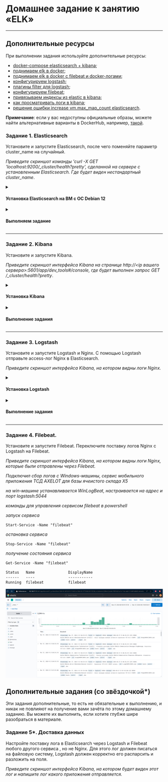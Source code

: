 # Домашнее задание к занятию «ELK»

<!--
### Инструкция по выполнению домашнего задания

1. Сделайте fork [репозитория c шаблоном решения](https://github.com/netology-code/sys-pattern-homework) к себе в Github и переименуйте его по названию или номеру занятия, например, https://github.com/имя-вашего-репозитория/gitlab-hw или https://github.com/имя-вашего-репозитория/8-03-hw).
2. Выполните клонирование этого репозитория к себе на ПК с помощью команды `git clone`.
3. Выполните домашнее задание и заполните у себя локально этот файл README.md:
   - впишите вверху название занятия и ваши фамилию и имя;
   - в каждом задании добавьте решение в требуемом виде: текст/код/скриншоты/ссылка;
   - для корректного добавления скриншотов воспользуйтесь инструкцией [«Как вставить скриншот в шаблон с решением»](https://github.com/netology-code/sys-pattern-homework/blob/main/screen-instruction.md);
   - при оформлении используйте возможности языка разметки md. Коротко об этом можно посмотреть в [инструкции по MarkDown](https://github.com/netology-code/sys-pattern-homework/blob/main/md-instruction.md).
4. После завершения работы над домашним заданием сделайте коммит (`git commit -m "comment"`) и отправьте его на Github (`git push origin`).
5. Для проверки домашнего задания преподавателем в личном кабинете прикрепите и отправьте ссылку на решение в виде md-файла в вашем Github.
6. Любые вопросы задавайте в чате учебной группы и/или в разделе «Вопросы по заданию» в личном кабинете.

Желаем успехов в выполнении домашнего задания.
-->

---

## Дополнительные ресурсы

При выполнении задания используйте дополнительные ресурсы:
- [docker-compose elasticsearch + kibana](11-03/docker-compose.yaml);
- [поднимаем elk в docker](https://www.elastic.co/guide/en/elasticsearch/reference/7.17/docker.html);
- [поднимаем elk в docker с filebeat и docker-логами](https://www.sarulabs.com/post/5/2019-08-12/sending-docker-logs-to-elasticsearch-and-kibana-with-filebeat.html);
- [конфигурируем logstash](https://www.elastic.co/guide/en/logstash/7.17/configuration.html);
- [плагины filter для logstash](https://www.elastic.co/guide/en/logstash/current/filter-plugins.html);
- [конфигурируем filebeat](https://www.elastic.co/guide/en/beats/libbeat/5.3/config-file-format.html);
- [привязываем индексы из elastic в kibana](https://www.elastic.co/guide/en/kibana/7.17/index-patterns.html);
- [как просматривать логи в kibana](https://www.elastic.co/guide/en/kibana/current/discover.html);
- [решение ошибки increase vm.max_map_count elasticsearch](https://stackoverflow.com/questions/42889241/how-to-increase-vm-max-map-count).

**Примечание**: если у вас недоступны официальные образы, можете найти альтернативные варианты в DockerHub, например, [такой](https://hub.docker.com/layers/bitnami/elasticsearch/7.17.13/images/sha256-8084adf6fa1cf24368337d7f62292081db721f4f05dcb01561a7c7e66806cc41?context=explore).

### Задание 1. Elasticsearch 

Установите и запустите Elasticsearch, после чего поменяйте параметр cluster_name на случайный. 

*Приведите скриншот команды 'curl -X GET 'localhost:9200/_cluster/health?pretty', сделанной на сервере с установленным Elasticsearch. Где будет виден нестандартный cluster_name*.

<details>
  <summary>

#### Установка Elasticsearch на ВМ с ОС Debian 12

  </summary>

установку производим по шагам инструкции 

[инстукция установки Elasticsearch на Debian 12](./How_to_Install_Elasticsearch_on_Debian_12.md)

</details>

<details>
  <summary>

#### Выполняем задание

  </summary>

![](./images/elk/elasticsrch_06.png)

Для изменения стандартного имени кластера, вносим изменения в конфигурационный файл

```
nano /etc/elasticsearch/elasticsearch.yml
```

- меняем имя кластера *cluster_name* в секции "Cluster"

```
# ---------------------------------- Cluster -----------------------------------
#
# Use a descriptive name for your cluster:
#
cluster.name: elk.1103
#
```

Для того, чтобы внесенные изменеия применились, перезапускаем службу

```
systemctl restart elasticsearch
```

убеждаемся, что служба работает на порту 9200

![](./images/elk/elasticsrch_07.png)

Выполняем запрос

```
curl -X GET --cacert /etc/elasticsearch/certs/http_ca.crt -u elastic https://localhost:9200/_cluster/health?pretty
```

Вывод:

```
root@elk:~# curl -X GET --cacert /etc/elasticsearch/certs/http_ca.crt -u elastic https://localhost:9200/_cluster/health?pretty
Enter host password for user 'elastic':
{
  "cluster_name" : "elk.1103",
  "status" : "green",
  "timed_out" : false,
  "number_of_nodes" : 1,
  "number_of_data_nodes" : 1,
  "active_primary_shards" : 1,
  "active_shards" : 1,
  "relocating_shards" : 0,
  "initializing_shards" : 0,
  "unassigned_shards" : 0,
  "delayed_unassigned_shards" : 0,
  "number_of_pending_tasks" : 0,
  "number_of_in_flight_fetch" : 0,
  "task_max_waiting_in_queue_millis" : 0,
  "active_shards_percent_as_number" : 100.0
}
```

![](./images/elk/elasticsrch_08.png)

</details>

---

### Задание 2. Kibana

Установите и запустите Kibana.

*Приведите скриншот интерфейса Kibana на странице http://<ip вашего сервера>:5601/app/dev_tools#/console, где будет выполнен запрос GET /_cluster/health?pretty*.

<details>
  <summary>

#### Установка Kibana

  </summary> 

Установку Kibana производим аналогично Elasticsearch

```
dpkg -i kibana-8.12.2-amd64.deb
```

```
root@elk:~# dpkg -i kibana-8.12.2-amd64.deb
Выбор ранее не выбранного пакета kibana.
(Чтение базы данных … на данный момент установлено 49987 файлов и каталогов.)
Подготовка к распаковке kibana-8.12.2-amd64.deb …
Распаковывается kibana (8.12.2) …
Настраивается пакет kibana (8.12.2) …
Creating kibana group... OK
Creating kibana user... OK
Kibana is currently running with legacy OpenSSL providers enabled! For details and instructions on how to disable see https://www.elastic.co/guide/en/kibana/8.12/production.html#openssl-legacy-provider
Created Kibana keystore in /etc/kibana/kibana.keystore
```

После установки редактируем конфигурационный файл Kibana

```
nano /etc/kibana/kibana.yml
```
Редактируем параметр host:

```
server.host: 192.168.77.114
```

* данным параметром мы говорим, что сервер должен слушать на интерфейсе 192.168.77.114 *

Разрешаем автозапуск Kibana и перезапускаем ее:

```
systemctl enable kibana
```

```
systemctl restart kibana
```

Открываем браузер и переходим по ссылке http://<ip адрес сервера>:5601.
Мы должны увидеть форму ввода токена.

![](./images/elk/kibana_01.png)

Переходим на сервер и вводим команду для получения токена:

```
/usr/share/elasticsearch/bin/elasticsearch-create-enrollment-token -s kibana
```

На экране отобразится последовательность из символов — копируем ее и вставляем в Kibana. Кликаем по Configure Elastic:

```
root@elk:~# /usr/share/elasticsearch/bin/elasticsearch-create-enrollment-token -s kibana
eyJ2ZXIiOiI4LjEyLjIiLCJhZHIiOlsiMTkyLjE2OC43Ny4xMTQ6OTIwMCJdLCJmZ3IiOiJmNGU2NGQ4MGQwYjdkYmRkYTkwOGZkMzg5MjlhYjE1OWMyNmM0MGY2OTFjN2M3MjkxNzA0NmQ2ZWVmZDFmMGIxIiwia2V5IjoiTTFyTzM0MEJMWFQ3QjZzR3BtVjk6UWIwQ3lOVl9TRVNRZDhmRTFQOWt2USJ9
```

Откроется окно с вводом проверочного кода. Возвращаемся на сервер и вводим команду:

```
/usr/share/kibana/bin/kibana-verification-code
```

![](./images/elk/kibana_03.png)

```
root@elk:~# bash /usr/share/kibana/bin/kibana-verification-code
Your verification code is:  628 175
```

Мы получим 6-ти значный код. Вводим его в окне Kibana:

![](./images/elk/kibana_02.png)

Нажимаем Verify — начнется процесс настройки. После его завершения мы увидим окно ввода логина и пароля.

![](./images/elk/kibana_041.png)

```
login: elastic
password: был сгенерирован на этапе установки Elasticsearch
``` 


</details>


<details>
  <summary>

#### Выполнение задания

  </summary>

Переходим в раздел DevTools и выполняем запрос GET /_cluster/health?pretty

![](./images/elk/kibana_06.png)

</details>


---

### Задание 3. Logstash

Установите и запустите Logstash и Nginx. С помощью Logstash отправьте access-лог Nginx в Elasticsearch. 

*Приведите скриншот интерфейса Kibana, на котором видны логи Nginx.*

<details>
  <summary>

#### Установка Logstash

  </summary>

Установка Logstash производится аналогично

```
dpkg -i logstash-8.12.2-amd64.deb
```

Проверяем состояние службы, добавляем в автозапуск и запускаем/перезапускаем службу Logstash

Разрешаем автозапуск:

```
systemctl enable logstash
```
и стартуес сервис:
```
systemctl start logstash
```

![](./images/elk/logstsh_01.png)

#### Настройка Logstash

Настройки для логстэша хранятся в каталоге /etc/logstash/conf.d в файлах формата JSON. Для конфигурации используются следующие секции:

- input (входные данные).
- filter (фильтры).
- output (выходные данные).

</details>

<details>
  <summary>

#### Выполнение задания

  </summary>

_С помощью Logstash отправьте access-лог Nginx в Elasticsearch._

В качестве сервера Nginx будем использовать сервер Angie из задания ["Кластеризация и балансировка нагрузки"](https://github.com/al-zar/sflt/blob/main/2.md#%D0%B7%D0%B0%D0%B4%D0%B0%D0%BD%D0%B8%D0%B5-3)

Настроим приём логов на порту

Для этого создаем файл конфигурации в формате JSON 

```
nano /etc/logstash/conf.d/input.conf
---
input {
  syslog {
    port => 5140
  }
}
```

И настроим передачу логов в наш Elasticsearch

```
nano /etc/logstash/conf.d/output.conf
---
output {
  elasticsearch {
    hosts => ["https://localhost:9200"]
    ssl => true
    ssl_certificate_verification => false
    manage_template => false
    index => "%{[@metadata][beat]}-%{[@metadata][version]}-%{+YYYY.MM.dd}"
    user => elastic
    password => "kIPWJx9cx-_7+Hsu+SuD"
  }
}
```

Проверить конфигурацию можно командой:

```
/usr/share/logstash/bin/logstash --path.settings /etc/logstash -t
```

Мы должны увидеть:

```
...
Configuration OK
```

![](./images/elk/logstsh_02.png)

Перезапускаем сервис logstash:

```
systemctl restart logstash
```

Немного подождем — приложению нужно около 1 минуты, чтобы запуститься. После, введя команду:

```
ss -tulpn | grep 5140
```

... мы увидим что-то на подобие:

```
tcp   LISTEN 0      50                      *:5140            *:*    users:(("java",pid=32585,fd=84))
```

![](./images/elk/logstsh_03.png)

_Сервис запустился и готов принимать логи._

Настроим Nginx, а в нашем случаем - Angie

Откроем конфигурационный файл angie:

```
nano /etc/angie/angie.conf
```

* обратите внимание, для настройки виртуальных доменов может использоваться несколько разных конфигурационных файлов.

Формат логов приводим к виду:

```
  log_format logstash '$remote_addr - $remote_user [$time_local] "$host" '
                      '"$request" $status $body_bytes_sent '
                      '"$http_referer" "$http_user_agent"';
```

А настройку логов приводим к виду:

```
   access_log syslog:server=localhost:5140,tag=angie_access logstash;
   error_log syslog:server=localhost:5140,tag=angie_error notice;
```

* в данном случае мы  отправим логи на сервер localhost (локальный, но если настройка выполняется удаленно, то необходимо указать имя сервера или IP-адрес) и порт 5140, который мы настроили на logstash.

в нашем случае заменим localhost на ip адрес 192.168.77.114

```
   access_log syslog:server=192.168.77.114:5140,tag=angie_access logstash;
   error_log syslog:server=192.168.77.114:5140,tag=angie_error notice;
```

Проверяем корректность конфигурационного файла

```
angie -t
```

Перезапускаем angie:

```
angie -s reload
```

![](./images/elk/logstsh_04.png)

Проверяем логи.


![](./images/elk/logstsh_05.png)

</details>

---

### Задание 4. Filebeat. 

Установите и запустите Filebeat. Переключите поставку логов Nginx с Logstash на Filebeat. 

*Приведите скриншот интерфейса Kibana, на котором видны логи Nginx, которые были отправлены через Filebeat.*




_Подключил сбор логов с Windows-машины, сервис мобильного приложения ТСД AXELOT для базы ячеистого склада X5_

_на win-машине устанавливается WinLogBeat, настраивается на адрес и порт logstash:5044_

_команды для управления сервисом filebeat в powershell_

_запуск сервиса_

```
Start-Service -Name "filebeat"
```

_остановка сервиса_

```
Stop-Service -Name "filebeat"
```

_получение состояния сервиса_ 

```
Get-Service -Name "filebeat"
```

```
Status   Name               DisplayName
------   ----               -----------
Running  filebeat           filebeat
```

![](./images/elk/beats_01.png)


## Дополнительные задания (со звёздочкой*)
Эти задания дополнительные, то есть не обязательные к выполнению, и никак не повлияют на получение вами зачёта по этому домашнему заданию. Вы можете их выполнить, если хотите глубже шире разобраться в материале.

### Задание 5*. Доставка данных 

Настройте поставку лога в Elasticsearch через Logstash и Filebeat любого другого сервиса , но не Nginx. 
Для этого лог должен писаться на файловую систему, Logstash должен корректно его распарсить и разложить на поля. 

*Приведите скриншот интерфейса Kibana, на котором будет виден этот лог и напишите лог какого приложения отправляется.*

<!--
GPG ssh
-->
